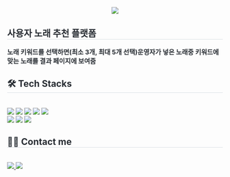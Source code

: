 <div align= "center">
    <img src="https://capsule-render.vercel.app/api?type=rounded&color=d07862&height=120&text=JUSTSIX&animation=twinkling&fontColor=000000&fontSize=70" />
    </div>
    <div style="text-align: left;"> 
    <h2 style="border-bottom: 1px solid #d8dee4; color: #282d33;"> 사용자 노래 추천 플랫폼 </h2>  
    <div style="font-weight: 700; font-size: 15px; text-align: left; color: #282d33;"> 노래 키워드를 선택하면(최소 3개, 최대 5개 선택)</li>운영자가 넣은 노래중 키워드에 맞는 노래를 결과 페이지에 보여줌 </div> 
    </div>
    <div style="text-align: left;">
    <h2 style="border-bottom: 1px solid #d8dee4; color: #282d33;"> 🛠️ Tech Stacks </h2> <br> 
    <div style="margin: ; text-align: left;" "text-align: left;"> <img src="https://img.shields.io/badge/Spring-6DB33F?style=for-the-badge&logo=Spring&logoColor=white">
          <img src="https://img.shields.io/badge/Git-F05032?style=for-the-badge&logo=Git&logoColor=white">
          <img src="https://img.shields.io/badge/Javascript-F7DF1E?style=for-the-badge&logo=Javascript&logoColor=white">
          <img src="https://img.shields.io/badge/Java-007396?style=for-the-badge&logo=Java&logoColor=white">
          <img src="https://img.shields.io/badge/MySQL-4479A1?style=for-the-badge&logo=MySQL&logoColor=white">
          <br/><img src="https://img.shields.io/badge/HTML5-E34F26?style=for-the-badge&logo=HTML5&logoColor=white">
          <img src="https://img.shields.io/badge/Figma-F24E1E?style=for-the-badge&logo=Figma&logoColor=white">
          <img src="https://img.shields.io/badge/CSS3-1572B6?style=for-the-badge&logo=CSS3&logoColor=white">
          </div>
    </div>
    <div style="text-align: left;">
    <h2 style="border-bottom: 1px solid #d8dee4; color: #282d33;"> 🧑‍💻 Contact me </h2> <br> 
    <div style="text-align: left;"> <a href=https://instagram.com/__llc_cll__?igshid=MTk0NTkyODZkYg==> <img src="https://img.shields.io/badge/Instagram-E4405F?style=for-the-badge&logo=Instagram&logoColor=white&link=https://instagram.com/__llc_cll__?igshid=MTk0NTkyODZkYg=="> </a>
         <a href=mailto:kevin0019@gmail.com> <img src="https://img.shields.io/badge/Gmail-EA4335?style=for-the-badge&logo=Gmail&logoColor=white&link=mailto:kevin0019@gmail.com"> </a>
          </div>  <br> 
    <div style="text-align: left;">  </div> 
    </div>
    
